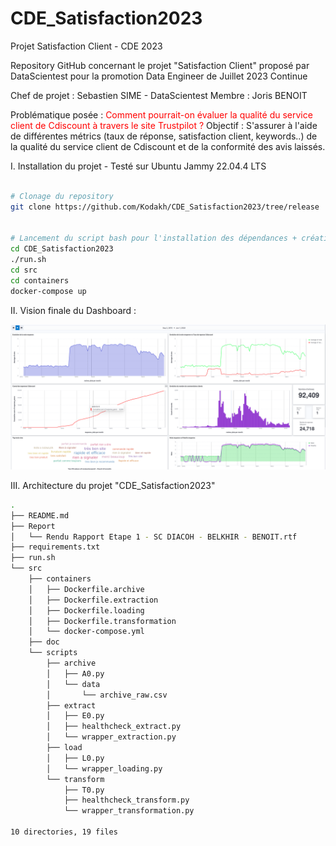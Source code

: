 # CDE_Satisfaction2023
Projet Satisfaction Client - CDE 2023

Repository GitHub concernant le projet "Satisfaction Client" proposé par DataScientest pour la promotion Data Engineer de Juillet 2023 Continue

Chef de projet : Sebastien SIME - DataScientest
Membre : Joris BENOIT

Problématique posée : <span style="color: red;">Comment pourrait-on évaluer la qualité du service client de Cdiscount à travers le site Trustpilot ?</span>
Objectif : S'assurer à l'aide de différentes métrics (taux de réponse, satisfaction client, keywords..) de la qualité du service client de Cdiscount et de la conformité des avis laissés.


I. Installation du projet - Testé sur Ubuntu Jammy 22.04.4 LTS
```bash

# Clonage du repository 
git clone https://github.com/Kodakh/CDE_Satisfaction2023/tree/release


# Lancement du script bash pour l'installation des dépendances + création des images 
cd CDE_Satisfaction2023
./run.sh
cd src
cd containers
docker-compose up 

```

II. Vision finale du Dashboard :

![Dashboard Kibana](src/doc/dashboard_view.png)



III. Architecture du projet "CDE_Satisfaction2023"

```bash
.
├── README.md
├── Report
│   └── Rendu Rapport Etape 1 - SC DIACOH - BELKHIR - BENOIT.rtf
├── requirements.txt
├── run.sh
└── src
    ├── containers
    │   ├── Dockerfile.archive
    │   ├── Dockerfile.extraction
    │   ├── Dockerfile.loading
    │   ├── Dockerfile.transformation
    │   └── docker-compose.yml
    ├── doc
    └── scripts
        ├── archive
        │   ├── A0.py
        │   └── data
        │       └── archive_raw.csv
        ├── extract
        │   ├── E0.py
        │   ├── healthcheck_extract.py
        │   └── wrapper_extraction.py
        ├── load
        │   ├── L0.py
        │   └── wrapper_loading.py
        └── transform
            ├── T0.py
            ├── healthcheck_transform.py
            └── wrapper_transformation.py

10 directories, 19 files


```
